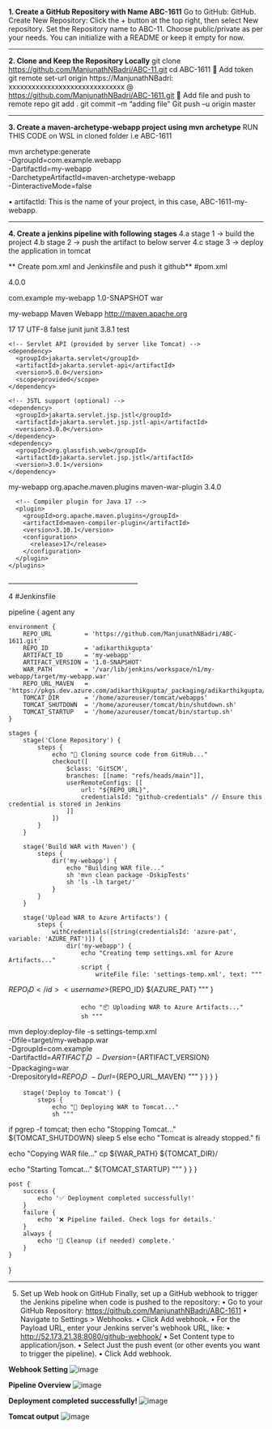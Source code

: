 **1. Create a GitHub Repository with Name ABC-1611**
Go to GitHub: GitHub.
Create New Repository:
Click the + button at the top right, then select New repository.
Set the Repository name to ABC-11.
Choose public/private as per your needs.
You can initialize with a README or keep it empty for now.
________________________________________

**2. Clone and Keep the Repository Locally**
git clone https://github.com/ManjunathNBadri/ABC-11.git
cd ABC-1611
	Add token
git remote set-url origin https://ManjunathNBadri: xxxxxxxxxxxxxxxxxxxxxxxxxxxxxx @ https://github.com/ManjunathNBadri/ABC-1611.git
	Add file and push to remote repo
git add .
git commit –m “adding file”
Git push –u origin master
________________________________________

**3. Create a maven-archetype-webapp project using mvn archetype**
RUN THIS CODE on WSL in cloned folder i.e ABC-1611

mvn archetype:generate \
  -DgroupId=com.example.webapp \
  -DartifactId=my-webapp \
  -DarchetypeArtifactId=maven-archetype-webapp \
  -DinteractiveMode=false

•	artifactId: This is the name of your project, in this case, ABC-1611-my-webapp.
________________________________________

**4. Create a jenkins pipeline with following stages**
        4.a stage 1 -> build the project
        4.b stage 2 -> push the artifact to below server
        4.c stage 3 -> deploy the application in tomcat

** Create pom.xml and Jenkinsfile and push it github**
#pom.xml
<project xmlns="http://maven.apache.org/POM/4.0.0"
         xmlns:xsi="http://www.w3.org/2001/XMLSchema-instance"
         xsi:schemaLocation="http://maven.apache.org/POM/4.0.0 
                             http://maven.apache.org/xsd/maven-4.0.0.xsd">

  <modelVersion>4.0.0</modelVersion>

  <groupId>com.example</groupId>
  <artifactId>my-webapp</artifactId>
  <version>1.0-SNAPSHOT</version>
  <packaging>war</packaging>

 <name>my-webapp Maven Webapp</name>
  <url>http://maven.apache.org</url>

  <properties>
    <maven.compiler.source>17</maven.compiler.source>
    <maven.compiler.target>17</maven.compiler.target>
    <project.build.sourceEncoding>UTF-8</project.build.sourceEncoding>
    <failOnMissingWebXml>false</failOnMissingWebXml>
  </properties>

  <dependencies>
    <!-- JUnit for testing -->
    <dependency>
      <groupId>junit</groupId>
      <artifactId>junit</artifactId>
      <version>3.8.1</version>
      <scope>test</scope>
    </dependency>

    <!-- Servlet API (provided by server like Tomcat) -->
    <dependency>
      <groupId>jakarta.servlet</groupId>
      <artifactId>jakarta.servlet-api</artifactId>
      <version>5.0.0</version>
      <scope>provided</scope>
    </dependency>

    <!-- JSTL support (optional) -->
    <dependency>
      <groupId>jakarta.servlet.jsp.jstl</groupId>
      <artifactId>jakarta.servlet.jsp.jstl-api</artifactId>
      <version>3.0.0</version>
    </dependency>
    <dependency>
      <groupId>org.glassfish.web</groupId>
      <artifactId>jakarta.servlet.jsp.jstl</artifactId>
      <version>3.0.1</version>
    </dependency>
  </dependencies>

  <build>
    <finalName>my-webapp</finalName>
    <plugins>
      <!-- Modern WAR plugin -->
      <plugin>
        <groupId>org.apache.maven.plugins</groupId>
        <artifactId>maven-war-plugin</artifactId>
        <version>3.4.0</version>
      </plugin>

      <!-- Compiler plugin for Java 17 -->
      <plugin>
        <groupId>org.apache.maven.plugins</groupId>
        <artifactId>maven-compiler-plugin</artifactId>
        <version>3.10.1</version>
        <configuration>
          <release>17</release>
        </configuration>
      </plugin>
    </plugins>
  </build>
</project>
________________________________________

4 #Jenkinsfile

pipeline {
    agent any

    environment {
        REPO_URL         = 'https://github.com/ManjunathNBadri/ABC-1611.git'
        REPO_ID          = 'adikarthikgupta'
        ARTIFACT_ID      = 'my-webapp'
        ARTIFACT_VERSION = '1.0-SNAPSHOT'
        WAR_PATH         = '/var/lib/jenkins/workspace/n1/my-webapp/target/my-webapp.war'
        REPO_URL_MAVEN   = 'https://pkgs.dev.azure.com/adikarthikgupta/_packaging/adikarthikgupta/maven/v1'
        TOMCAT_DIR       = '/home/azureuser/tomcat/webapps'
        TOMCAT_SHUTDOWN  = '/home/azureuser/tomcat/bin/shutdown.sh'
        TOMCAT_STARTUP   = '/home/azureuser/tomcat/bin/startup.sh'
    }

    stages {
        stage('Clone Repository') {
            steps {
                echo "🔁 Cloning source code from GitHub..."
                checkout([
                    $class: 'GitSCM',
                    branches: [[name: "refs/heads/main"]],
                    userRemoteConfigs: [[
                        url: "${REPO_URL}",
                        credentialsId: "github-credentials" // Ensure this credential is stored in Jenkins
                    ]]
                ])
            }
        }

        stage('Build WAR with Maven') {
            steps {
                dir('my-webapp') {
                    echo "Building WAR file..."
                    sh 'mvn clean package -DskipTests'
                    sh 'ls -lh target/'
                }
            }
        }

        stage('Upload WAR to Azure Artifacts') {
            steps {
                withCredentials([string(credentialsId: 'azure-pat', variable: 'AZURE_PAT')]) {
                    dir('my-webapp') {
                        echo "Creating temp settings.xml for Azure Artifacts..."
                        script {
                            writeFile file: 'settings-temp.xml', text: """
<settings xmlns="http://maven.apache.org/SETTINGS/1.0.0"
          xmlns:xsi="http://www.w3.org/2001/XMLSchema-instance"
          xsi:schemaLocation="http://maven.apache.org/SETTINGS/1.0.0 https://maven.apache.org/xsd/settings-1.0.0.xsd">
  <servers>
    <server>
      <id>${REPO_ID}</id>
      <username>${REPO_ID}</username>
      <password>${AZURE_PAT}</password>
    </server>
  </servers>
</settings>
"""
                        }

                        echo "📦 Uploading WAR to Azure Artifacts..."
                        sh """
mvn deploy:deploy-file -s settings-temp.xml \
  -Dfile=target/my-webapp.war \
  -DgroupId=com.example \
  -DartifactId=${ARTIFACT_ID} \
  -Dversion=${ARTIFACT_VERSION} \
  -Dpackaging=war \
  -DrepositoryId=${REPO_ID} \
  -Durl=${REPO_URL_MAVEN}
"""
                    }
                }
            }
        }

        stage('Deploy to Tomcat') {
            steps {
                echo "🚀 Deploying WAR to Tomcat..."
                sh """
if pgrep -f tomcat; then
  echo "Stopping Tomcat..."
  ${TOMCAT_SHUTDOWN}
  sleep 5
else
  echo "Tomcat is already stopped."
fi

echo "Copying WAR file..."
cp ${WAR_PATH} ${TOMCAT_DIR}/

echo "Starting Tomcat..."
${TOMCAT_STARTUP}
"""
            }
        }
    }

    post {
        success {
            echo '✅ Deployment completed successfully!'
        }
        failure {
            echo '❌ Pipeline failed. Check logs for details.'
        }
        always {
            echo '🧹 Cleanup (if needed) complete.'
        }
    }
}
________________________________________
5. Set up Web hook on GitHub
Finally, set up a GitHub webhook to trigger the Jenkins pipeline when code is pushed to the repository:
•	Go to your GitHub Repository: https://github.com/ManjunathNBadri/ABC-1611
•	Navigate to Settings > Webhooks.
•	Click Add webhook.
•	For the Payload URL, enter your Jenkins server's webhook URL, like:
•	http://52.173.21.38:8080/github-webhook/
•	Set Content type to application/json.
•	Select Just the push event (or other events you want to trigger the pipeline).
•	Click Add webhook.

**Webhook  Setting**
![image](https://github.com/user-attachments/assets/adc65c78-5b7d-4aa1-af79-7c2a36e3aac0)

**Pipeline Overview**
![image](https://github.com/user-attachments/assets/bb215a32-4987-4c73-9649-5a1bc42b3112)

**Deployment completed successfully!**
![image](https://github.com/user-attachments/assets/42815798-c85d-4e01-92b3-b3c971842e4c)

**Tomcat output**
![image](https://github.com/user-attachments/assets/76539c5c-3e33-472d-a518-0e0ecc5ebd85)


